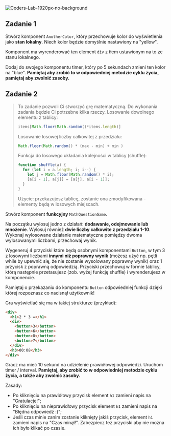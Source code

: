 ![Coders-Lab-1920px-no-background](https://user-images.githubusercontent.com/30623667/104709387-2b7ac180-571f-11eb-9b94-517aa6d501c9.png)



## Zadanie 1

Stwórz komponent `AnotherColor`, który przechowuje kolor do wyświetlenia jako **stan lokalny**. Niech kolor będzie domyślnie nastawiony na "yellow".

Komponent ma wyrenderować ten element `div` z tłem ustawionym na to ze stanu lokalnego.

Dodaj do swojego komponentu timer, który po 5 sekundach zmieni ten kolor na "blue". **Pamiętaj aby zrobić to w odpowiedniej metodzie cyklu życia, pamiętaj aby zwolnić zasoby.**



## Zadanie 2

> To zadanie pozwoli Ci stworzyć grę matematyczną.
> Do wykonania zadania będzie Ci potrzebne kilka rzeczy.
> Losowanie dowolnego elementu z tablicy:
> ```JavaScript
> items[Math.floor(Math.random()*items.length)]
> ```
>
> Losowanie losowej liczby całkowitej z przedziału:
> ```JavaScript
> Math.floor(Math.random() * (max - min) + min )
> ```
>
> Funkcja do losowego układania kolejności w tablicy (shuffle):
> ```JavaScript
> function shuffle(a) {
>   for (let i = a.length; i; i--) {
>     let j = Math.floor(Math.random() * i);
>     [a[i - 1], a[j]] = [a[j], a[i - 1]];
>   }
> }
> ```
> Użycie: przekazujesz tablicę, zostanie ona zmodyfikowana - elementy będą w losowych miejscach.


Stwórz komponent **funkcyjny** `MathQuestionGame`.

Na początku wylosuj jedno z działań: **dodawanie, odejmowanie lub mnożenie**. Wylosuj również **dwie liczby całkowite z przedziału 1-10**. Wykonaj wylosowane działanie matematyczne pomiędzy dwoma wylosowanymi liczbami, przechowaj wynik.

Wygeneruj 4 przyciski które będą osobnymi komponentami `Button`, w tym 3 z losowymi liczbami **innymi niż poprawny wynik** (możesz użyć np. pętli while by upewnić się, że nie zostanie wysolowany poprawny wynik) oraz 1 przycisk z poprawną odpowiedzią. Przyciski przechowuj w formie tablicy, którą następnie przetasujesz (zob. wyżej funkcję shuffle) i wyrenderujesz w komponencie.

Pamiętaj o przekazaniu do komponentu `Button` odpowiedniej funkcji dzięki której rozpoznasz co nacisnął użytkownik!

Gra wyświetlać się ma w takiej strukturze (przykład):
```HTML
<div>
  <h1>2 * 3 =</h1>
  <div>
    <button>3</button>
    <button>6</button>
    <button>8</button>
    <button>7</button>
  </div>
  <h3>00:08</h3>
</div>
```

Gracz ma mieć 10 sekund na udzielenie prawidłowej odpowiedzi. Uruchom timer / interval. **Pamiętaj, aby zrobić to w odpowiedniej metodzie cyklu życia, a także aby zwolnić zasoby.**

Zasady:
- Po kliknięciu na prawidłowy przycisk element `h1` zamieni napis na "Gratulacje!";
- Po kliknięciu na nieprawidłowy przycisk element `h1` zamieni napis na "Błędna odpowiedź :(";
- Jeśli czas minie zanim zostanie kliknięty jakiś przycisk, element `h1` zamieni napis na "Czas minął!". Zabezpiecz też przyciski aby nie można ich było klikać po czasie.



